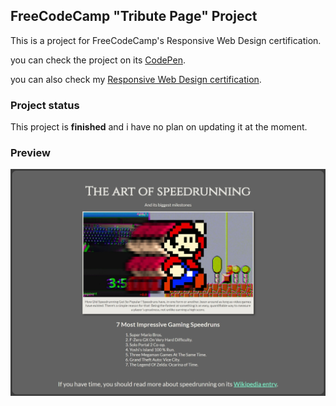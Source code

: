 ## FreeCodeCamp "Tribute Page" Project

This is a project for FreeCodeCamp's Responsive Web Design certification.

you can check the project on its <a href="https://codepen.io/andresprza/full/BaYopjw?editors=1100">CodePen</a>.

you can also check my <a href="https://www.freecodecamp.org/certification/andresprza/responsive-web-design">Responsive Web Design certification</a>.

### Project status

This project is **finished** and i have no plan on updating it at the moment.

### Preview

![image](./TributePage_ScreenShot.png)
